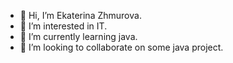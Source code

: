 - 👋 Hi, I’m Ekaterina Zhmurova.
- 👀 I’m interested in IT.
- 🌱 I’m currently learning java.
- 💞️ I’m looking to collaborate on some java project.

<!---
ekazhmur/ekazhmur is a ✨ special ✨ repository because its `README.md` (this file) appears on your GitHub profile.
You can click the Preview link to take a look at your changes.
--->
